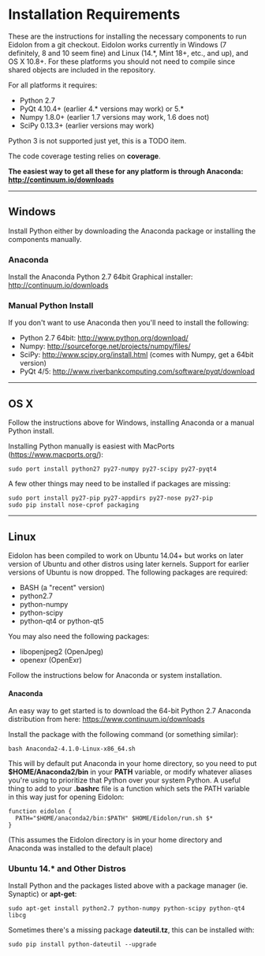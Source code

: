 # Installation Requirements

These are the instructions for installing the necessary components to run Eidolon from a git checkout.
Eidolon works currently in Windows (7 definitely, 8 and 10 seem fine) and Linux (14.\*, Mint 18+, etc., and up), and OS X 10.8+. 
For these platforms you should not need to compile since shared objects are included in the repository.

For all platforms it requires:
 * Python 2.7
 * PyQt 4.10.4+ (earlier 4.\* versions may work) or 5.*
 * Numpy 1.8.0+ (earlier 1.7 versions may work, 1.6 does not)
 * SciPy 0.13.3+ (earlier versions may work)
 
Python 3 is not supported just yet, this is a TODO item.

The code coverage testing relies on **coverage**.

**The easiest way to get all these for any platform is through Anaconda: http://continuum.io/downloads**

----

## Windows

Install Python either by downloading the Anaconda package or installing the components manually.

### Anaconda

Install the Anaconda Python 2.7 64bit Graphical installer: http://continuum.io/downloads

### Manual Python Install

If you don't want to use Anaconda then you'll need to install the following:

 * Python 2.7 64bit: http://www.python.org/download/
 * Numpy: http://sourceforge.net/projects/numpy/files/
 * SciPy: http://www.scipy.org/install.html (comes with Numpy, get a 64bit version)
 * PyQt 4/5: http://www.riverbankcomputing.com/software/pyqt/download

----

## OS X

Follow the instructions above for Windows, installing Anaconda or a manual Python install. 

Installing Python manually is easiest with MacPorts (https://www.macports.org/):

    sudo port install python27 py27-numpy py27-scipy py27-pyqt4

A few other things may need to be installed if packages are missing:

    sudo port install py27-pip py27-appdirs py27-nose py27-pip
    sudo pip install nose-cprof packaging

----
## Linux

Eidolon has been compiled to work on Ubuntu 14.04+ but works on later version of Ubuntu and other distros using later kernels. 
Support for earlier versions of Ubuntu is now dropped.
The following packages are required:

 * BASH (a "recent" version)
 * python2.7
 * python-numpy
 * python-scipy
 * python-qt4 or python-qt5

You may also need the following packages:

 * libopenjpeg2 (OpenJpeg)
 * openexr (OpenExr)

Follow the instructions below for Anaconda or system installation.

#### Anaconda

An easy way to get started is to download the 64-bit Python 2.7 Anaconda distribution from here: https://www.continuum.io/downloads

Install the package with the following command (or something similar):

    bash Anaconda2-4.1.0-Linux-x86_64.sh

This will by default put Anaconda in your home directory, so you need to put **$HOME/Anaconda2/bin** in your **PATH** variable, or modify whatever aliases you're using to prioritize that Python over your system Python. A useful thing to add to your **.bashrc** file is a function which sets the PATH variable in this way just for opening Eidolon:

    function eidolon {
      PATH="$HOME/anaconda2/bin:$PATH" $HOME/Eidolon/run.sh $*
    }

(This assumes the Eidolon directory is in your home directory and Anaconda was installed to the default place)

### Ubuntu 14.* and Other Distros

Install Python and the packages listed above with a package manager (ie. Synaptic) or **apt-get**:

    sudo apt-get install python2.7 python-numpy python-scipy python-qt4 libcg

Sometimes there's a missing package **dateutil.tz**, this can be installed with:

    sudo pip install python-dateutil --upgrade

